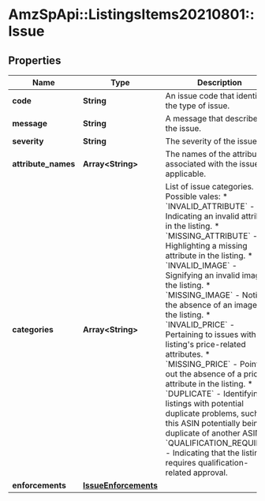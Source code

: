 # AmzSpApi::ListingsItems20210801::Issue

## Properties
Name | Type | Description | Notes
------------ | ------------- | ------------- | -------------
**code** | **String** | An issue code that identifies the type of issue. | 
**message** | **String** | A message that describes the issue. | 
**severity** | **String** | The severity of the issue. | 
**attribute_names** | **Array&lt;String&gt;** | The names of the attributes associated with the issue, if applicable. | [optional] 
**categories** | **Array&lt;String&gt;** | List of issue categories.   Possible vales:   * &#x60;INVALID_ATTRIBUTE&#x60; - Indicating an invalid attribute in the listing.   * &#x60;MISSING_ATTRIBUTE&#x60; - Highlighting a missing attribute in the listing.   * &#x60;INVALID_IMAGE&#x60; - Signifying an invalid image in the listing.   * &#x60;MISSING_IMAGE&#x60; - Noting the absence of an image in the listing.   * &#x60;INVALID_PRICE&#x60; - Pertaining to issues with the listing&#x27;s price-related attributes.   * &#x60;MISSING_PRICE&#x60; - Pointing out the absence of a price attribute in the listing.   * &#x60;DUPLICATE&#x60; - Identifying listings with potential duplicate problems, such as this ASIN potentially being a duplicate of another ASIN.   * &#x60;QUALIFICATION_REQUIRED&#x60; - Indicating that the listing requires qualification-related approval. | 
**enforcements** | [**IssueEnforcements**](IssueEnforcements.md) |  | [optional] 

